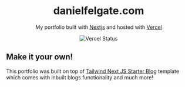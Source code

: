 <h1 align="center">
  danielfelgate.com
</h1>
<p align="center">
  My portfolio built with <a href="https://nextjs.org/" target="_blank">Nextjs</a> and hosted with <a href="https://www.vercel.com/" target="_blank">Vercel</a>
</p>
<p align="center">
  <img src="http://therealsujitk-vercel-badge.vercel.app/?app=portfolio&style=for-the-badge" alt="Vercel Status" />
</p>

## Make it your own!

This portfolio was built on top of [Tailwind Next JS Starter Blog](https://github.com/timlrx/tailwind-nextjs-starter-blog) template which comes with inbuilt blogs functionality and much more!
